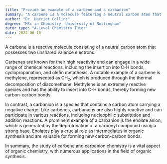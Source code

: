 ```yaml
---
title: "Provide an example of a carbene and a carbanion"
summary: "A carbene is a molecule featuring a neutral carbon atom that possesses two unshared valence electrons, characterizing its unique reactivity and bonding properties."
author: "Dr. Harriet Collins"
degree: "MSc in Chemistry, University of Nottingham"
tutor_type: "A-Level Chemistry Tutor"
date: 2024-06-16
---
```


A carbene is a reactive molecule consisting of a neutral carbon atom that possesses two unshared valence electrons.

Carbenes are known for their high reactivity and can engage in a wide range of chemical reactions, including the insertion into C-H bonds, cyclopropanation, and olefin metathesis. A notable example of a carbene is methylene, represented as $\text{CH}_2$, which is produced through the thermal decomposition of diazomethane. Methylene is an extremely reactive species and has the ability to insert into C-H bonds, thereby forming new carbon-carbon bonds.

In contrast, a carbanion is a species that contains a carbon atom carrying a negative charge. Like carbenes, carbanions are also highly reactive and can participate in various reactions, including nucleophilic substitution and addition reactions. A prominent example of a carbanion is the enolate anion, which is generated by the deprotonation of a carbonyl compound using a strong base. Enolates play a crucial role as intermediates in organic synthesis and are valuable for forming new carbon-carbon bonds.

In summary, the study of carbene and carbanion chemistry is a vital aspect of organic chemistry, with numerous applications in the field of organic synthesis.
    